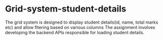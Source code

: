 # Grid-system-student-details
The grid system is designed to display student details(id, name, total marks etc) and allow fltering based on various columns The assignment involves developing the backend APIs responsible for loading student details.
